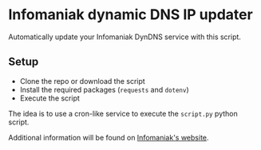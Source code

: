 # Infomaniak dynamic DNS IP updater

Automatically update your Infomaniak DynDNS service with this script.

## Setup
- Clone the repo or download the script
- Install the required packages (`requests` and `dotenv`)
- Execute the script

The idea is to use a cron-like service to execute the `script.py` python script. 

Additional information will be found on [Infomaniak's website](https://faq.infomaniak.com/2357).
